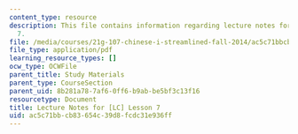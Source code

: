 ```yaml
---
content_type: resource
description: This file contains information regarding lecture notes for [LC] lesson
  7.
file: /media/courses/21g-107-chinese-i-streamlined-fall-2014/ac5c71bbcb83654c39d8fcdc31e936ff_MIT21G_107F14_Chars7.pdf
file_type: application/pdf
learning_resource_types: []
ocw_type: OCWFile
parent_title: Study Materials
parent_type: CourseSection
parent_uid: 8b281a78-7af6-0ff6-b9ab-be5bf3c13f16
resourcetype: Document
title: Lecture Notes for [LC] Lesson 7
uid: ac5c71bb-cb83-654c-39d8-fcdc31e936ff
---
```

